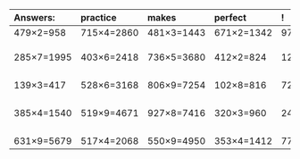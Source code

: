 | Answers: | practice | makes | perfect | ! |
| :--- | :--- | :--- | :--- | :--- |
| 479×2=958 | 715×4=2860 | 481×3=1443 | 671×2=1342 | 972×7=6804 | 
|   |   |   |   |   | 
|   |   |   |   |   | 
|   |   |   |   |   | 
| 285×7=1995 | 403×6=2418 | 736×5=3680 | 412×2=824 | 126×4=504 | 
|   |   |   |   |   | 
|   |   |   |   |   | 
|   |   |   |   |   | 
|   |   |   |   |   | 
| 139×3=417 | 528×6=3168 | 806×9=7254 | 102×8=816 | 721×4=2884 | 
|   |   |   |   |   | 
|   |   |   |   |   | 
|   |   |   |   |   | 
|   |   |   |   |   | 
| 385×4=1540 | 519×9=4671 | 927×8=7416 | 320×3=960 | 249×2=498 | 
|   |   |   |   |   | 
|   |   |   |   |   | 
|   |   |   |   |   | 
|   |   |   |   |   | 
| 631×9=5679 | 517×4=2068 | 550×9=4950 | 353×4=1412 | 770×4=3080 | 
